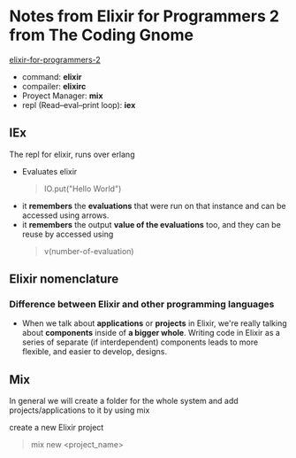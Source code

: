 # Notes from Elixir for Programmers 2 from The Coding Gnome

[elixir-for-programmers-2](https://codestool.coding-gnome.com/courses/elixir-for-programmers-2)

* command: **elixir**
* compailer: **elixirc**
* Proyect Manager: **mix**
* repl (Read–eval–print loop): **iex**

## IEx

The repl for elixir, runs over erlang
* Evaluates elixir 
    > IO.put("Hello World")
* it **remembers** the **evaluations** that were run on that instance and can be accessed using arrows.
* it **remembers** the output **value of the evaluations** too, and they can be reuse by accessed using 
    > v(number-of-evaluation)

## Elixir nomenclature

### Difference between Elixir and other programming languages
 * When we talk about **applications** or **projects** in Elixir, we're really talking about **components** inside of **a bigger whole**. Writing code in Elixir as a series of separate (if interdependent) components leads to more flexible, and easier to develop, designs.

## Mix

In general we will create a folder for the whole system and add projects/applications to it by using mix

create a new Elixir project

> mix new <project_name>
